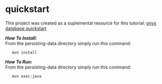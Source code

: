 # quickstart

This project was created as a suplemental resource for this tutorial: [onyx database quickstart](http://onyxdevtools.com/learn/tutorials/persisting-data) 

***How To Install:*** <br />
From the persisting-data directory simply run this command:

       mvn install       

***How To Run:*** <br />
From the persisting-data directory simply run this command:

       mvn exec:java